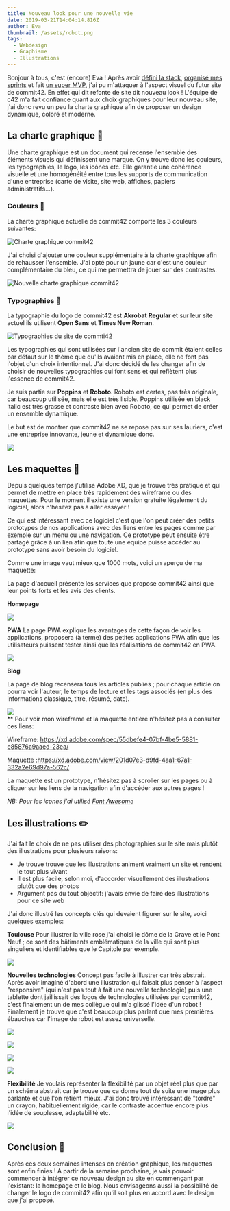 ```yaml
---
title: Nouveau look pour une nouvelle vie
date: 2019-03-21T14:04:14.816Z
author: Eva
thumbnail: /assets/robot.png
tags:
  - Webdesign
  - Graphisme
  - Illustrations
---
```

Bonjour à tous, c'est (encore) Eva ! 
Après avoir [défini la stack](https://www.commit42.com/blog/un-nouveau-site-pour-une-nouvelle-annee/), [organisé mes sprints](https://www.commit42.com/blog/la-gestion-de-projet-toute-une-organisation/) et fait [un super MVP](https://www.commit42.com/blog/le-mvp-est-la/), j'ai pu m'attaquer à l'aspect visuel du futur site de commit42.
En effet qui dit refonte de site dit nouveau look ! 
L'équipe de c42 m'a fait confiance quant aux choix graphiques pour leur nouveau site, j'ai donc revu un peu la charte graphique afin de proposer un design dynamique, coloré et moderne.

## La charte graphique :book:

Une charte graphique est un document qui recense l'ensemble des éléments visuels qui définissent une marque. On y trouve donc les couleurs, les typographies, le logo, les icônes etc. 
Elle garantie une cohérence visuelle et une homogénéité entre tous les supports de communication d'une entreprise (carte de visite, site web, affiches, papiers administratifs...).

### Couleurs :art:

La charte graphique actuelle de commit42 comporte les 3 couleurs suivantes:

![Charte graphique commit42](/assets/charte-graphique-c42.png "Charte graphique commit42")

J'ai choisi d'ajouter une couleur supplémentaire à la charte graphique afin de rehausser l'ensemble. J'ai opté pour un jaune car c'est une couleur complémentaire du bleu, ce qui me permettra de jouer sur des contrastes.

![Nouvelle charte graphique commit42](/assets/charte-graphique-c42-2.png "Nouvelle charte graphique commit42")

### Typographies  :page_with_curl:

La typographie du logo de commit42 est **Akrobat Regular** et sur leur site actuel ils utilisent **Open Sans** et **Times New Roman**. 

![Typographies du site de commti42](/assets/typos-commit42.png "Typographies du site de commti42")

Les typographies qui sont utilisées sur l'ancien site de commit étaient celles par défaut sur le thème que qu'ils avaient mis en place, elle ne font pas l'objet d'un choix intentionnel. J'ai donc décidé de les changer afin de choisir de nouvelles typographies qui font sens et qui reflètent plus l'essence de commit42.

Je suis partie sur **Poppins** et **Roboto**. 
Roboto est certes, pas très originale, car beaucoup utilisée, mais elle est très lisible. Poppins utilisée en black italic est très grasse et contraste bien avec Roboto, ce qui permet de créer un ensemble dynamique.

Le but est de montrer que commit42 ne se repose pas sur ses lauriers, c'est une entreprise innovante, jeune et dynamique donc.

![](https://lh5.googleusercontent.com/pGJDMcd-pcoBwSs4GNR8oixhcxBLUGhutLjdumH7hbEuNXs_757YG3E068vVm3u3ZzmmmqrSZTQzUMDkI734uzbLikLF4DPh3ctf2fMTeK8L3CtaiqC76oxxf6li7EjxPphwkDiT)

## Les maquettes   :triangular_ruler:

Depuis quelques temps j'utilise Adobe XD, que je trouve très pratique et qui permet de mettre en place très rapidement des wireframe ou des maquettes. Pour le moment il existe une version gratuite légalement du logiciel, alors n'hésitez pas à aller essayer !

Ce qui est intéressant avec ce logiciel c'est que l'on peut créer des petits prototypes de nos applications avec des liens entre les pages comme par exemple sur un menu ou une navigation. Ce prototype peut ensuite être partagé grâce à un lien afin que toute une équipe puisse accéder au prototype sans avoir besoin du logiciel.

Comme une image vaut mieux que 1000 mots, voici un aperçu de ma maquette: 

La page d'accueil présente les services que propose commit42 ainsi que leur points forts et les avis des clients.

**Homepage**

**![](https://lh4.googleusercontent.com/FpwwM-QmTFFsSn9alGaX8kf13xixWeQvzIqbZFxEjCV6u09Wr2xGQtJss6yEFiz7wCwm02lPNToDL2d4V24qv5eTvzmrPbaQz82_V6f0ZUwhfHY18iIuEtDhMWTjHs6d29cfAUSG)**

**PWA**
La page PWA explique les avantages de cette façon de voir les applications, proposera (à terme) des petites applications PWA afin que les utilisateurs puissent tester ainsi que les réalisations de commit42 en PWA.

**![](https://lh5.googleusercontent.com/Hyub2NNV-C_AznbU7t1ZUBIiDFfYeJq9JVU2c4ommkOpCUaP4npIG-Fwo5En9mq2gl3f6gJJHyULui9NjiazaZV1Ls7NvDuZNZRmN-uP32Y7VzBmFDCNq7inRvxrBXx6Exo8Wim4)**

**Blog**

La page de blog recensera tous les articles publiés ; pour chaque article on pourra voir l'auteur, le temps de lecture et les tags associés (en plus des informations classique, titre, résumé, date).

**![](https://lh4.googleusercontent.com/bgK3Yhpytycc6Sck9ldPX_3LNw6kWfnEH-qIYRvG3epjOA4rFIDzPzWSDSVL8GcInYYfeOq3AV6d49AqryJZOK0mzz3o_3gtyjFF7G3vvmvmnoOFvkXK5DxFhOI6GS06PgRt_mGO)**
\
\*\*
Pour voir mon wireframe et la maquette entière n'hésitez pas à consulter ces liens:

Wireframe: https://xd.adobe.com/spec/55dbefe4-07bf-4be5-5881-e85876a9aaed-23ea/

Maquette :https://xd.adobe.com/view/201d07e3-d9fd-4aa1-67a1-332a2e69d97a-562c/

La maquette est un prototype, n'hésitez pas à scroller sur les pages ou à cliquer sur les liens de la navigation afin d'accéder aux autres pages !

_NB: Pour les icones j'ai utilisé [Font Awesome](https://fontawesome.com/)_

## Les illustrations  :pencil2:

J'ai fait le choix de ne pas utiliser des photographies sur le site mais plutôt des illustrations pour plusieurs raisons:

* Je trouve trouve que les illustrations animent vraiment un site et rendent le tout plus vivant
* Il est plus facile, selon moi, d'accorder visuellement des illustrations plutôt que des photos 
* Argument pas du tout objectif: j'avais envie de faire des illustrations pour ce site web

J'ai donc illustré les concepts clés qui devaient figurer sur le site, voici quelques exemples:

**Toulouse**
Pour illustrer la ville rose j'ai choisi le dôme de la Grave et le Pont Neuf ; ce sont des bâtiments emblématiques de la ville qui sont plus singuliers et identifiables que le Capitole par exemple.

**![](https://lh6.googleusercontent.com/oQurBZxjCu4hai9VHCIMW9wQSlZBTJj1P9Cr8CksL1499FD10OrerwszKlvLvWDdWHu-Ma2R-sXoHbgxc_uOnm5_w0_VV56_P1MqIhVRu7e4JsZePDJueO7-8E6IRPxs4R8PWPSz)**

**Nouvelles technologies**
Concept pas facile à illustrer car très abstrait. Après avoir imaginé d'abord une illustration qui faisait plus penser à l'aspect "responsive" (qui n'est pas tout à fait une nouvelle technologie) puis une tablette dont jaillissait des logos de technologies utilisées par commit42, c'est finalement un de mes collègue qui m'a glissé l'idée d'un robot ! Finalement je trouve que c'est beaucoup plus parlant que mes premières ébauches car l'image du robot est assez universelle. 

**![](https://lh4.googleusercontent.com/WIRSMzNjL5zBr-6gb7Gu43SZxGEouU4uEnJzJ5qmc8VKeZ1jQBsCOutn1o9mS_O6Fb6xRtnALTECLH6lVRGM71aLGytHkcAgCzCpCuYOZMJoTzWWc_TJVq1TRu8qpzkEUV6heMJX)**

**![](https://lh3.googleusercontent.com/9oMgQipC7K0qR-HnSLCKLwHuF2K99JypJARw9wM3Z6xvbPRGgf80Iffm_P6rBZC3Xc2D1uHyUcSQ6yJ9XmnnCYsmF8C27rTUjlVe195kQVNG9SzhzgWbjWh0QiJAYKvJth1sFv3b)**

**![](https://lh5.googleusercontent.com/OLyqwyNIm4QeW8S7tEyBl1flcHcI2Nuyf3MuuIP_791XL7l6ZvCCkJAdsOh5BgoheleFYvfbRFwEri9xibQM1wgs8MbGBOOm86pkhkn6QhY1ha9IDPWpEueqtCKrUtaMHh9VdSqT)**

![](https://lh5.googleusercontent.com/P5l-OjJDPquTp-60DoxhhmVlYUwoSdxnT5cJaYd-sYEt61vzPF4VIvUt0Hg9YLb3ps12ItW5RxoYgryBMB9R6O05d9Ddnasgu1yAU_f3SjcTIdTB6kiFQn0kR9Jh5PGD8jsEFzq4)

**Flexibilité**
Je voulais représenter la flexibilité par un objet réel plus que par un schéma abstrait car je trouve que ça donne tout de suite une image plus parlante et que l'on retient mieux. J'ai donc trouvé intéressant de "tordre" un crayon, habituellement rigide, car le contraste accentue encore plus l'idée de souplesse, adaptabilité etc.

**![](https://lh4.googleusercontent.com/7nXrNDjKBdOClvo1ZyjqihSQLJC3s5rYJABU-PwsnmWgbIfysIPoIKoD_Q4WS3yNiUFQY76R-UTg-WWBkaOVV4Yp-jNqegKPn3ypidbiTqInKlws1xjhN9qHFKc5zmN5a_PUmQZu)**

## Conclusion :clap:

Après ces deux semaines intenses en création graphique, les maquettes sont enfin finies ! A partir de la semaine prochaine, je vais pouvoir commencer à intégrer ce nouveau design au site en commençant par l'existant: la homepage et le blog.
Nous envisageons aussi la possibilité de changer le logo de commit42 afin qu'il soit plus en accord avec le design que j'ai proposé.

